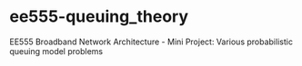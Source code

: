# ee555-queuing_theory
EE555 Broadband Network Architecture - Mini Project: Various probabilistic queuing model problems 
